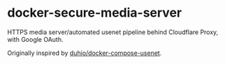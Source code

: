 # docker-secure-media-server
 HTTPS media server/automated usenet pipeline behind Cloudflare Proxy, with Google OAuth.
 
 Originally inspired by <a href="https://github.com/duhio/docker-compose-usenet">duhio/docker-compose-usenet</a>.
